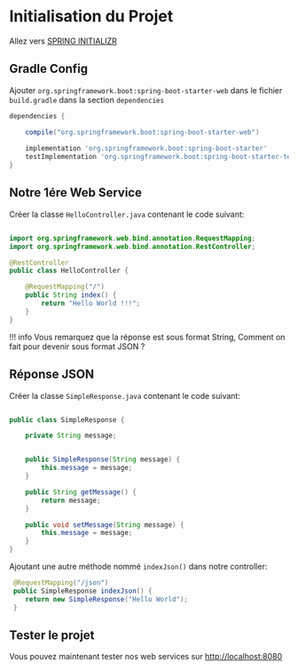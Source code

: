 # Initialisation du Projet

Allez vers [SPRING INITIALIZR](https://start.spring.io/)
## Gradle Config

Ajouter `org.springframework.boot:spring-boot-starter-web`
dans le fichier `build.gradle` dans la section `dependencies`

```groovy
dependencies {

	compile("org.springframework.boot:spring-boot-starter-web")
	
	implementation 'org.springframework.boot:spring-boot-starter'
	testImplementation 'org.springframework.boot:spring-boot-starter-test'
}
```

## Notre 1ére Web Service
Créer la classe `HelloController.java` contenant le code suivant: 

```java

import org.springframework.web.bind.annotation.RequestMapping;
import org.springframework.web.bind.annotation.RestController;

@RestController
public class HelloController {

    @RequestMapping("/")
    public String index() {
        return "Hello World !!!";
    }
}

```

!!! info
    Vous remarquez que la réponse est sous format String,
    Comment on fait pour devenir sous format JSON ?
    
## Réponse JSON

Créer la classe `SimpleResponse.java` contenant le code suivant: 

```java

public class SimpleResponse {

    private String message;


    public SimpleResponse(String message) {
        this.message = message;
    }

    public String getMessage() {
        return message;
    }

    public void setMessage(String message) {
        this.message = message;
    }
}

```

Ajoutant une autre méthode nommé `indexJson()` dans notre controller:

```java
 @RequestMapping("/json")
 public SimpleResponse indexJson() {
    return new SimpleResponse("Hello World");
 }
``` 

## Tester le projet

Vous pouvez maintenant tester nos web services sur [http://localhost:8080](http://localhost:8080)


